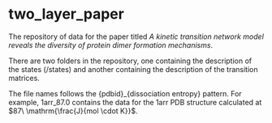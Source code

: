 # two_layer_paper 

The repository of data for the paper titled _A
kinetic transition network model reveals the diversity of protein
dimer formation mechanisms_.

There are two folders in the repository, one containing the
description of the states (/states) and another containing the
description of the transition matrices. 

The file names follows the {pdbid}_{dissociation entropy} pattern. For
example, 1arr_87.0 contains the data for the 1arr PDB structure
calculated at $87\ \mathrm{\frac{J}{mol \cdot K}}$.
